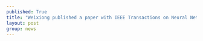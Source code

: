 ```yaml
---
published: True
title: "Weixiong published a paper with IEEE Transactions on Neural Networks and Learning Systems. The title of the paper: Analyzing heterogeneous networks with missing attributes by unsupervised contrastive learning."
layout: post
group: news
---
```



